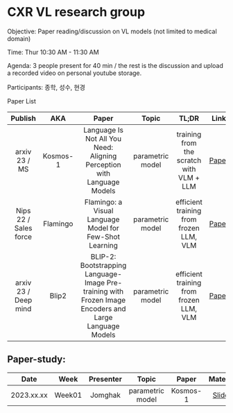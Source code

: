 # CXR VL research group

Objective: Paper reading/discussion on VL models (not limited to medical domain)

Time: Thur 10:30 AM - 11:30 AM

Agenda:  3 people present for 40 min / the rest is the discussion and upload a recorded video on personal youtube storage.


Participants: 종학, 성수, 현경

Paper List 

|       Publish    | AKA | Paper | Topic | TL;DR |Link |  Review |
|:----------------:|:------:|:------:|:----------------------------------------:|:----------:|:------:|:------:|
| arxiv 23 / MS | Kosmos-1 | Language Is Not All You Need: Aligning Perception with Language Models | parametric model | training from the scratch with VLM + LLM | [Paper](https://arxiv.org/abs/2302.14045) |  |
| Nips 22 / Sales force| Flamingo | Flamingo: a Visual Language Model for Few-Shot Learning | parametric model  | efficient training from frozen LLM, VLM | [Paper](https://proceedings.neurips.cc/paper_files/paper/2022/hash/960a172bc7fbf0177ccccbb411a7d800-Abstract-Conference.html) |  |
| arxiv 23 / Deep mind | Blip2 | BLIP-2: Bootstrapping Language-Image Pre-training with Frozen Image Encoders and Large Language Models | parametric model| efficient training from frozen LLM, VLM | [Paper](https://arxiv.org/abs/2301.12597) |  |
 




## **Paper-study**:


|       Date       | Week | Presenter |Topic |  Paper | Material | Link|
|:----------------:|:------:|:----------------------------------------:|:----------:|:------:|:------:|:------:|
| 2023.xx.xx | Week01 | Jomghak | parametric model | Kosmos-1 | [Slides](https://s3.us-west-2.amazonaws.com/temporary.notion-static.com/Export-e69afb23-7876-412d-abb3-5971f81c40eb/Sparse_Sinkhorn_Attention.pdf?X-Amz-Algorithm=AWS4-HMAC-SHA256&X-Amz-Content-Sha256=UNSIGNED-PAYLOAD&X-Amz-Credential=AKIAT73L2G45EIPT3X45%2F20220107%2Fus-west-2%2Fs3%2Faws4_request&X-Amz-Date=20220107T070715Z&X-Amz-Expires=604800&X-Amz-Signature=e28abb1aa4ca7cee1ab94cdd4ac818511ab57577d37f2c782cafc18f0b3373c9&X-Amz-SignedHeaders=host&x-id=GetObject) | |




